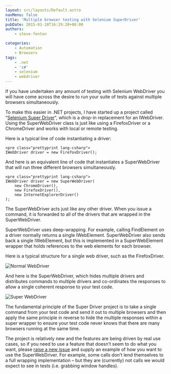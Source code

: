 ```yaml
---
layout: src/layouts/Default.astro
navMenu: false
title: 'Multiple browser testing with Selenium SuperDriver'
pubDate: 2015-01-18T16:29:20+00:00
authors:
    - steve-fenton

categories:
    - Automation
    - Browsers
tags:
    - .net
    - 'c#'
    - selenium
    - webdriver
---
```


If you have undertaken any amount of testing with Selenium WebDriver you will have come across the desire to run your suite of tests against multiple browsers simultaneously.

To make this easier in .NET projects, I have started up a project called “[Selenium Super Driver](https://github.com/Steve-Fenton/SeleniumSuperDriver)“, which is a drop-in replacement for an IWebDriver. Using the SuperWebDriver class is just like using a FirefoxDriver or a ChromeDriver and works with local or remote testing.

Here is a typical line of code instantiating a driver:

```
<pre class="prettyprint lang-csharp">
IWebDriver driver = new FirefoxDriver();
```
And here is an equivalent line of code that instantiates a SuperWebDriver that will run three different browsers simultaneously.

```
<pre class="prettyprint lang-csharp">
IWebDriver driver = new SuperWebDriver(
    new ChromeDriver(),
    new FirefoxDriver(),
    new InternetExplorerDriver()
);
```
The SuperWebDriver acts just like any other driver. When you issue a command, it is forwarded to all of the drivers that are wrapped in the SuperWebDriver.

SuperWebDriver uses deep-wrapping. For example, calling FindElement on a driver normally returns a single IWebElement. SuperWebDriver also sends back a single IWebElement, but this is implemented in a SuperWebElement wrapper that holds references to the web elements for each browser.

Here is a typical structure for a single web driver, such as the FirefoxDriver.

![Normal WebDriver](/img/2015/07/web-driver-normal.png)

And here is the SuperWebDriver, which hides multiple drivers and distributes commands to multiple drivers and co-ordinates the responses to allow a single coherent response to your test code.

![Super WebDriver](/img/2015/07/web-driver-super.png)

The fundamental principle of the Super Driver project is to take a single command from your test code and send it out to multiple browsers and then apply the same principle in reverse to hide the multiple responses within a super wrapper to ensure your test code never knows that there are many browsers running at the same time.

The project is relatively new and the features are being driven by real use cases, so if you need to use a feature that doesn’t seem to do what you want, please [raise a new issue](https://github.com/Steve-Fenton/SeleniumSuperDriver/issues) and supply an example of how you want to use the SuperWebDriver. For example, some calls don’t lend themselves to a full wrapping implementation – but they are (currently) not calls we would expect to see in tests (i.e. grabbing window handles).